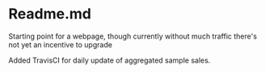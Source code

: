 # Readme.md
Starting point for a webpage, though currently without much traffic there's not yet an incentive to upgrade

Added TravisCI for daily update of aggregated sample sales.
